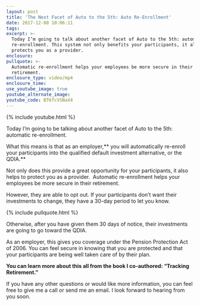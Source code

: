 ```yaml
---
layout: post
title: 'The Next Facet of Auto to the 5th: Auto Re-Enrollment'
date: 2017-12-08 10:06:11
tags:
excerpt: >-
  Today I’m going to talk about another facet of Auto to the 5th: automatic
  re-enrollment. This system not only benefits your participants, it also
  protects you as a provider.
enclosure:
pullquote: >-
  Automatic re-enrollment helps your employees be more secure in their
  retirement.
enclosure_type: video/mp4
enclosure_time:
use_youtube_image: true
youtube_alternate_image:
youtube_code: BT6fcVSNaX4
---
```



{% include youtube.html %}

Today I’m going to be talking about another facet of Auto to the 5th: automatic re-enrollment.

What this means is that as an employer,** you will automatically re-enroll your participants into the qualified default investment alternative, or the QDIA.**

Not only does this provide a great opportunity for your participants, it also helps to protect you as a provider. &nbsp;Automatic re-enrollment helps your employees be more secure in their retirement.

However, they are able to opt out. If your participants don’t want their investments to change, they have a 30-day period to let you know.

{% include pullquote.html %}

Otherwise, after you have given them 30 days of notice, their investments are going to go toward the QDIA.

As an employer, this gives you coverage under the Pension Protection Act of 2006. You can feel secure in knowing that you are protected and that your participants are being well taken care of by their plan.

**You can learn more about this all from the book I co-authored: “Tracking Retirement.”**

If you have any other questions or would like more information, you can feel free to give me a call or send me an email. I look forward to hearing from you soon.